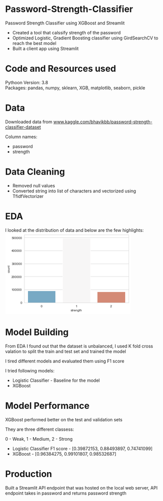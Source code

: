 # Password-Strength-Classifier
Password Strength Classifier using XGBoost and Streamlit

* Created a tool that calssify strength of the password
*  Optimized Logistic, Gradient Boosting classifier using GirdSearchCV to reach the best model
*  Built a client app using Streamlit


# Code and Resources used
Pythoon Version: 3.8 \
Packages: pandas, numpy, sklearn, XGB, matplotlib, seaborn,  pickle

# Data
Downloaded data from www.kaggle.com/bhavikbb/password-strength-classifier-dataset

Column names:

* password
* strength

# Data Cleaning

* Removed null values
* Converted string into list of characters and vectorized using TfidfVectorizer

# EDA
I looked at the distribution of data and below are the few highlights: \
![Alt Text](https://github.com/Harishkumar215/Password-Strength-Classifier/blob/main/Figure%202021-08-29%20154533.png)

# Model Building
From EDA I found out that the dataset is unbalanced, I used K fold cross valation to split the train and test set and trained the model

I tired different models and evaluated them using F1 score

I tried following models:

* Logistic Classifier - Baseline for the model
* XGBoost

# Model Performance
XGBoost performed better on the test and validation sets

They are three different classess:

0 - Weak, 1 - Medium, 2 - Strong

* Logistic Classifier F1 score - [0.39872153, 0.88493897, 0.74741099]
* XGBoost - [0.96384275, 0.99101807, 0.98532687]

# Production
Built a Streamlit API endpoint that was hosted on the local web server, API endpoint takes in password and returns password strength

